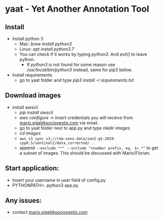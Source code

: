 # yaat - Yet Another Annotation Tool

## Install
* Install python 3
  * Mac: *brew install python3*
  * Linux: *apt install python3.7*
  * You can check if it works by typing *python3*. And *exit()* to leave python.
    * If *python3* is not found for some reason use */usr/local/bin/python3* instead, same for pip3 below.
* Install requirements
  * go to yaat folder and type *pip3 install -r requirements.txt* 
  
## Download images
* install awscli 
  * *pip install awscli*
  * *aws configure* -> insert credentials you will receive from mario.sigel@sociovestix.com via email. 
  * go to yaat folder next to app.py and type *mkdir images*
  * *cd images*
  * ``` aws s3 sync s3://rem-sens-data/sen2-gt-2019-cpp0.5/sentinel2/data_corrected/ . ```
  * append ``` --exclude "*" --include "<number prefix, eg. 1>_*" ``` to get a subset of images. This should be discussed with Mario/Florian.
  
## Start application:
* Insert your username in user field of config.py
* PYTHONPATH=. python3 app.py


## Any issues:
* contact mario.sigel@sociovestix.com
  
